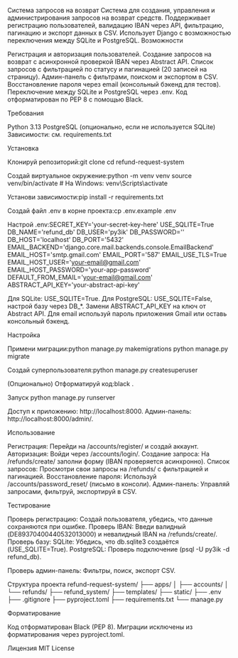 Система запросов на возврат
Система для создания, управления и администрирования запросов на возврат средств. Поддерживает регистрацию пользователей, валидацию IBAN через API, фильтрацию, пагинацию и экспорт данных в CSV. Использует Django с возможностью переключения между SQLite и PostgreSQL.
Возможности

Регистрация и авторизация пользователей.
Создание запросов на возврат с асинхронной проверкой IBAN через Abstract API.
Список запросов с фильтрацией по статусу и пагинацией (20 записей на страницу).
Админ-панель с фильтрами, поиском и экспортом в CSV.
Восстановление пароля через email (консольный бэкенд для тестов).
Переключение между SQLite и PostgreSQL через .env.
Код отформатирован по PEP 8 с помощью Black.

Требования

Python 3.13
PostgreSQL (опционально, если не используется SQLite)
Зависимости: см. requirements.txt

Установка

Клонируй репозиторий:git clone <your-repo-url>
cd refund-request-system


Создай виртуальное окружение:python -m venv venv
source venv/bin/activate  # На Windows: venv\Scripts\activate


Установи зависимости:pip install -r requirements.txt


Создай файл .env в корне проекта:cp .env.example .env

Настрой .env:SECRET_KEY='your-secret-key-here'
USE_SQLITE=True
DB_NAME='refund_db'
DB_USER='py3ik'
DB_PASSWORD=''
DB_HOST='localhost'
DB_PORT='5432'
EMAIL_BACKEND='django.core.mail.backends.console.EmailBackend'
EMAIL_HOST='smtp.gmail.com'
EMAIL_PORT='587'
EMAIL_USE_TLS=True
EMAIL_HOST_USER='your-email@gmail.com'
EMAIL_HOST_PASSWORD='your-app-password'
DEFAULT_FROM_EMAIL='your-email@gmail.com'
ABSTRACT_API_KEY='your-abstract-api-key'


Для SQLite: USE_SQLITE=True.
Для PostgreSQL: USE_SQLITE=False, настрой базу через DB_*.
Замени ABSTRACT_API_KEY на ключ от Abstract API.
Для email используй пароль приложения Gmail или оставь консольный бэкенд.



Настройка

Примени миграции:python manage.py makemigrations
python manage.py migrate


Создай суперпользователя:python manage.py createsuperuser


(Опционально) Отформатируй код:black .



Запуск
python manage.py runserver


Доступ к приложению: http://localhost:8000.
Админ-панель: http://localhost:8000/admin/.

Использование

Регистрация: Перейди на /accounts/register/ и создай аккаунт.
Авторизация: Войди через /accounts/login/.
Создание запроса: На /refunds/create/ заполни форму (IBAN проверяется асинхронно).
Список запросов: Просмотри свои запросы на /refunds/ с фильтрацией и пагинацией.
Восстановление пароля: Используй /accounts/password_reset/ (письмо в консоли).
Админ-панель: Управляй запросами, фильтруй, экспортируй в CSV.

Тестирование

Проверь регистрацию: Создай пользователя, убедись, что данные сохраняются при ошибке.
Проверь IBAN: Введи валидный (DE89370400440532013000) и невалидный IBAN на /refunds/create/.
Проверь базу:
SQLite: Убедись, что db.sqlite3 создаётся (USE_SQLITE=True).
PostgreSQL: Проверь подключение (psql -U py3ik -d refund_db).


Проверь админ-панель: Фильтры, поиск, экспорт CSV.

Структура проекта
refund-request-system/
├── apps/
│   ├── accounts/
│   └── refunds/
├── refund_system/
├── templates/
├── static/
├── .env
├── .gitignore
├── pyproject.toml
├── requirements.txt
└── manage.py

Форматирование

Код отформатирован Black (PEP 8).
Миграции исключены из форматирования через pyproject.toml.

Лицензия
MIT License